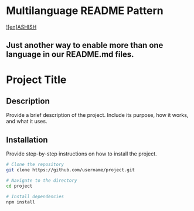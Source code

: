 # Multilanguage README Pattern
[![en]ASHISH](<LINK>)

Just another way to enable more than one language in our README.md files.
---

# Project Title

## Description

Provide a brief description of the project. Include its purpose, how it works, and what it uses.

## Installation

Provide step-by-step instructions on how to install the project. 

```bash
# Clone the repository
git clone https://github.com/username/project.git

# Navigate to the directory
cd project

# Install dependencies
npm install
